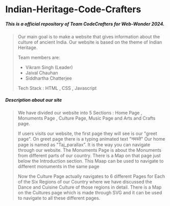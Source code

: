 
# Indian-Heritage-Code-Crafters
##### This is a official repository of Team CodeCrafters for Web-Wonder 2024.
> Our main goal is to make a website that gives information about the culture of ancient India. Our website is based on the theme of Indian Heritage.
> 
> Team members are:
>   - Vikram Singh (Leader)
>   - Jaival Chauhan
>   - Siddhartha Chatterjee
>
> Tech Stack : HTML , CSS , Javascript
##### Description about our site
> We have divided our website into 5 Sections : Home Page , Monuments Page , Culture Page, Music Page and Arts and Crafts page.
>
> If users visits our website, the first page they will see is our "greet page". On greet page there is a typing animated text "नमस्ते"
> Our home page is named as "Taj_parallax". It is the way you can navigate through our website.
> The Monuments Page is about the Monuments from different parts of our country. There is a Map on that page just below the Introduction section. This Maap can be used to navigate to different monuments in the same page
>
> Now the Culture Page actually navigates to 6 different Pages for Each of the Six Regions of our Country where we have discussed the Dance and Cuisine Culture of those regions in detail.
There is a Map on the Cultures page which is made through SVG and it can be used to navigate to all these different pages.

